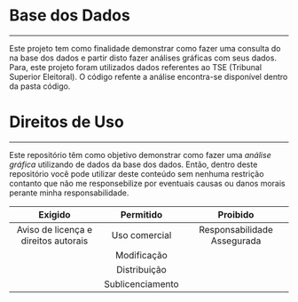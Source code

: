 # Base dos Dados
***
 Este projeto tem como finalidade demonstrar como fazer uma consulta do na base dos dados e partir disto fazer análises gráficas com seus dados. Para, este projeto foram utilizados dados referentes ao TSE (Tribunal Superior Eleitoral). O código refente a análise encontra-se disponível dentro da pasta código.

# Direitos de Uso
***
Este repositório têm como objetivo demonstrar como fazer uma *análise gráfica* utilizando de dados da base dos dados. Então, dentro deste repositório você pode utilizar deste conteúdo sem nenhuma restrição contanto que não me responsebilize por eventuais causas ou danos morais perante minha responsabilidade.	

Exigido | Permitido | Proibido
:---: | :---: | :---:
Aviso de licença e direitos autorais | Uso comercial | Responsabilidade Assegurada
 || Modificação ||	
 || Distribuição ||	
 || Sublicenciamento || 

